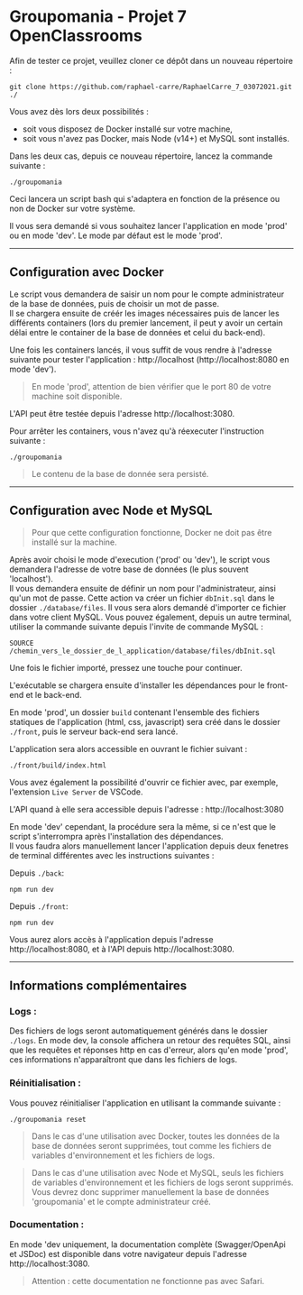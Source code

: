 Groupomania - Projet 7 OpenClassrooms
=====================================

Afin de tester ce projet, veuillez cloner ce dépôt dans un nouveau répertoire :

    git clone https://github.com/raphael-carre/RaphaelCarre_7_03072021.git ./

Vous avez dès lors deux possibilités :
- soit vous disposez de Docker installé sur votre machine,
- soit vous n'avez pas Docker, mais Node (v14+) et MySQL sont installés.

Dans les deux cas, depuis ce nouveau répertoire, lancez la commande suivante :

    ./groupomania

Ceci lancera un script bash qui s'adaptera en fonction de la présence ou non de Docker sur votre système.

Il vous sera demandé si vous souhaitez lancer l'application en mode 'prod' ou en mode 'dev'. Le mode par défaut est le mode 'prod'.

***

Configuration avec Docker
-------------------------
Le script vous demandera de saisir un nom pour le compte administrateur de la base de données, puis de choisir un mot de passe.  
Il se chargera ensuite de créér les images nécessaires puis de lancer les différents containers (lors du premier lancement, il peut y avoir un certain délai entre le container de la base de données et celui du back-end).

Une fois les containers lancés, il vous suffit de vous rendre à l'adresse suivante pour tester l'application : http://localhost (http://localhost:8080 en mode 'dev').

> En mode 'prod', attention de bien vérifier que le port 80 de votre machine soit disponible.

L'API peut être testée depuis l'adresse http://localhost:3080.

Pour arrêter les containers, vous n'avez qu'à réexecuter l'instruction suivante :

    ./groupomania

> Le contenu de la base de donnée sera persisté.

***

Configuration avec Node et MySQL
--------------------------------
> Pour que cette configuration fonctionne, Docker ne doit pas être installé sur la machine.

Après avoir choisi le mode d'execution ('prod' ou 'dev'), le script vous demandera l'adresse de votre base de données (le plus souvent 'localhost').  
Il vous demandera ensuite de définir un nom pour l'administrateur, ainsi qu'un mot de passe. Cette action va créer un fichier `dbInit.sql` dans le dossier `./database/files`. Il vous sera alors demandé d'importer ce fichier dans votre client MySQL. Vous pouvez également, depuis un autre terminal, utiliser la commande suivante depuis l'invite de commande MySQL :

    SOURCE /chemin_vers_le_dossier_de_l_application/database/files/dbInit.sql

Une fois le fichier importé, pressez une touche pour continuer.

L'exécutable se chargera ensuite d'installer les dépendances pour le front-end et le back-end.

En mode 'prod', un dossier `build` contenant l'ensemble des fichiers statiques de l'application (html, css, javascript) sera créé dans le dossier `./front`, puis le serveur back-end sera lancé.

L'application sera alors accessible en ouvrant le fichier suivant :

    ./front/build/index.html

Vous avez également la possibilité d'ouvrir ce fichier avec, par exemple, l'extension `Live Server` de VSCode.

L'API quand à elle sera accessible depuis l'adresse : http://localhost:3080

En mode 'dev' cependant, la procédure sera la même, si ce n'est que le script s'interrompra après l'installation des dépendances.  
Il vous faudra alors manuellement lancer l'application depuis deux fenetres de terminal différentes avec les instructions suivantes :

Depuis `./back`:

    npm run dev

Depuis `./front`:

    npm run dev

Vous aurez alors accès à l'application depuis l'adresse http://localhost:8080, et à l'API depuis http://localhost:3080.

***

Informations complémentaires
----------------------------

### Logs :

Des fichiers de logs seront automatiquement générés dans le dossier `./logs`. En mode dev, la console affichera un retour des requêtes SQL, ainsi que les requêtes et réponses http en cas d'erreur, alors qu'en mode 'prod', ces informations n'apparaîtront que dans les fichiers de logs.

### Réinitialisation :

Vous pouvez réinitialiser l'application en utilisant la commande suivante :

    ./groupomania reset

> Dans le cas d'une utilisation avec Docker, toutes les données de la base de données seront supprimées, tout comme les fichiers de variables d'environnement et les fichiers de logs.

> Dans le cas d'une utilisation avec Node et MySQL, seuls les fichiers de variables d'environnement et les fichiers de logs seront supprimés. Vous devrez donc supprimer manuellement la base de données 'groupomania' et le compte administrateur créé.

### Documentation :

En mode 'dev uniquement, la documentation complète (Swagger/OpenApi et JSDoc) est disponible dans votre navigateur depuis l'adresse http://localhost:3080.

> Attention : cette documentation ne fonctionne pas avec Safari.